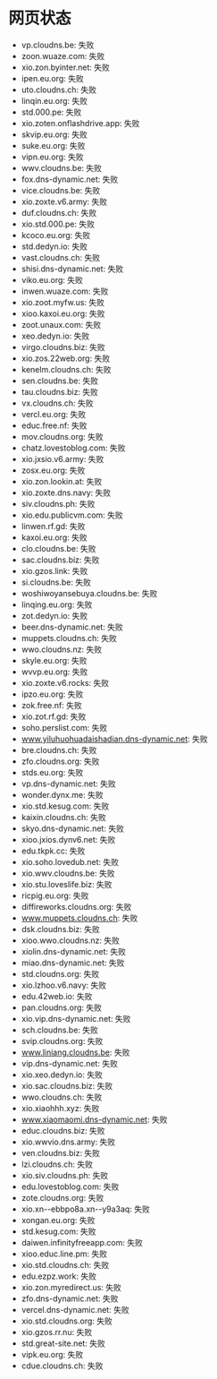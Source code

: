 # 网页状态
- vp.cloudns.be: 失败
- zoon.wuaze.com: 失败
- xio.zon.byinter.net: 失败
- ipen.eu.org: 失败
- uto.cloudns.ch: 失败
- linqin.eu.org: 失败
- std.000.pe: 失败
- xio.zoten.onflashdrive.app: 失败
- skvip.eu.org: 失败
- suke.eu.org: 失败
- vipn.eu.org: 失败
- wwv.cloudns.be: 失败
- fox.dns-dynamic.net: 失败
- vice.cloudns.be: 失败
- xio.zoxte.v6.army: 失败
- duf.cloudns.ch: 失败
- xio.std.000.pe: 失败
- kcoco.eu.org: 失败
- std.dedyn.io: 失败
- vast.cloudns.ch: 失败
- shisi.dns-dynamic.net: 失败
- viko.eu.org: 失败
- inwen.wuaze.com: 失败
- xio.zoot.myfw.us: 失败
- xioo.kaxoi.eu.org: 失败
- zoot.unaux.com: 失败
- xeo.dedyn.io: 失败
- virgo.cloudns.biz: 失败
- xio.zos.22web.org: 失败
- kenelm.cloudns.ch: 失败
- sen.cloudns.be: 失败
- tau.cloudns.biz: 失败
- vx.cloudns.ch: 失败
- vercl.eu.org: 失败
- educ.free.nf: 失败
- mov.cloudns.org: 失败
- chatz.lovestoblog.com: 失败
- xio.jxsio.v6.army: 失败
- zosx.eu.org: 失败
- xio.zon.lookin.at: 失败
- xio.zoxte.dns.navy: 失败
- siv.cloudns.ph: 失败
- xio.edu.publicvm.com: 失败
- linwen.rf.gd: 失败
- kaxoi.eu.org: 失败
- clo.cloudns.be: 失败
- sac.cloudns.biz: 失败
- xio.gzos.link: 失败
- si.cloudns.be: 失败
- woshiwoyansebuya.cloudns.be: 失败
- linqing.eu.org: 失败
- zot.dedyn.io: 失败
- beer.dns-dynamic.net: 失败
- muppets.cloudns.ch: 失败
- wwo.cloudns.nz: 失败
- skyle.eu.org: 失败
- wvvp.eu.org: 失败
- xio.zoxte.v6.rocks: 失败
- ipzo.eu.org: 失败
- zok.free.nf: 失败
- xio.zot.rf.gd: 失败
- soho.perslist.com: 失败
- www.yiluhuohuadaishadian.dns-dynamic.net: 失败
- bre.cloudns.ch: 失败
- zfo.cloudns.org: 失败
- stds.eu.org: 失败
- vp.dns-dynamic.net: 失败
- wonder.dynx.me: 失败
- xio.std.kesug.com: 失败
- kaixin.cloudns.ch: 失败
- skyo.dns-dynamic.net: 失败
- xioo.jxios.dynv6.net: 失败
- edu.tkpk.cc: 失败
- xio.soho.lovedub.net: 失败
- xio.wwv.cloudns.be: 失败
- xio.stu.loveslife.biz: 失败
- ricpig.eu.org: 失败
- diffireworks.cloudns.org: 失败
- www.muppets.cloudns.ch: 失败
- dsk.cloudns.biz: 失败
- xioo.wwo.cloudns.nz: 失败
- xiolin.dns-dynamic.net: 失败
- miao.dns-dynamic.net: 失败
- std.cloudns.org: 失败
- xio.lzhoo.v6.navy: 失败
- edu.42web.io: 失败
- pan.cloudns.org: 失败
- xio.vip.dns-dynamic.net: 失败
- sch.cloudns.be: 失败
- svip.cloudns.org: 失败
- www.liniang.cloudns.be: 失败
- vip.dns-dynamic.net: 失败
- xio.xeo.dedyn.io: 失败
- xio.sac.cloudns.biz: 失败
- wwo.cloudns.ch: 失败
- xio.xiaohhh.xyz: 失败
- www.xiaomaomi.dns-dynamic.net: 失败
- educ.cloudns.biz: 失败
- xio.wwvio.dns.army: 失败
- ven.cloudns.biz: 失败
- lzi.cloudns.ch: 失败
- xio.siv.cloudns.ph: 失败
- edu.lovestoblog.com: 失败
- zote.cloudns.org: 失败
- xio.xn--ebbpo8a.xn--y9a3aq: 失败
- xongan.eu.org: 失败
- std.kesug.com: 失败
- daiwen.infinityfreeapp.com: 失败
- xioo.educ.line.pm: 失败
- xio.std.cloudns.ch: 失败
- edu.ezpz.work: 失败
- xio.zon.myredirect.us: 失败
- zfo.dns-dynamic.net: 失败
- vercel.dns-dynamic.net: 失败
- xio.std.cloudns.org: 失败
- xio.gzos.rr.nu: 失败
- std.great-site.net: 失败
- vipk.eu.org: 失败
- cdue.cloudns.ch: 失败
